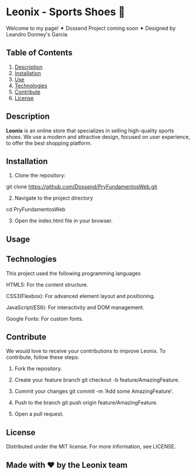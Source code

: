 # Leonix - Sports Shoes 🦁

Welcome to my page! ✦ Dossend Project coming soon ✦ Designed by Leandro Donney's Garcia

## Table of Contents

1. [Description](#description)
2. [Installation](#installation)
3. [Use](#use)
4. [Technologies](#technologies)
5. [Contribute](#contribute)
6. [License](#license)

## Description

**Leonix** is an online store that specializes in selling high-quality sports shoes. We use a modern and attractive design, focused on user experience, to offer the best shopping platform.

## Installation

1. Clone the repository:

git clone https://github.com/Dossend/PryFundamentosWeb.git

2. Navigate to the project directory

cd PryFundamentosWeb

3. Open the index.html file in your browser.

## Usage

## Technologies

This project used the following programming languages

HTML5: For the content structure.

CSS3(Flexbox): For advanced element layout and positioning.

JavaScript(ES6): For interactivity and DOM management.

Google Fonts: For custom fonts.

## Contribute

We would love to receive your contributions to improve Leonix. To contribute, follow these steps:

1. Fork the repository.

2. Create your feature branch
git checkout -b feature/AmazingFeature.

3. Commit your changes
git commit -m 'Add some AmazingFeature'.

4. Push to the branch
git push origin feature/AmazingFeature.

5. Open a pull request.

## License

Distributed under the MIT license. For more information, see LICENSE.

## Made with ❤️ by the Leonix team